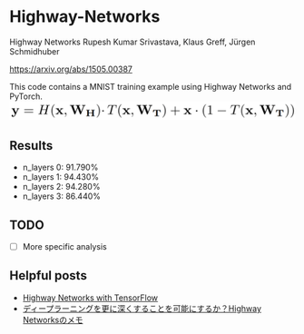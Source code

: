 # Highway-Networks

Highway Networks
Rupesh Kumar Srivastava, Klaus Greff, Jürgen Schmidhuber

https://arxiv.org/abs/1505.00387


This code contains a MNIST training example using Highway Networks and PyTorch.
![Highway-Networks](https://github.com/jojonki/Highway-Networks/blob/master/highway.png?raw=true)


## Results
- n_layers 0: 91.790%
- n_layers 1: 94.430%
- n_layers 2: 94.280%
- n_layers 3: 86.440%


## TODO

- [ ] More specific analysis

## Helpful posts

- [Highway Networks with TensorFlow](https://medium.com/jim-fleming/highway-networks-with-tensorflow-1e6dfa667daa)
- [ディープラーニングを更に深くすることを可能にするか？Highway Networksのメモ](http://s0sem0y.hatenablog.com/entry/2017/05/28/230208)
